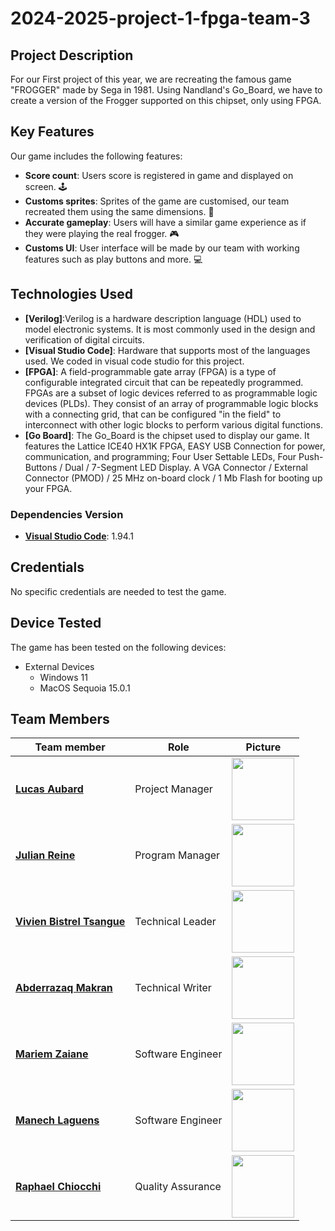 # 2024-2025-project-1-fpga-team-3

## Project Description

For our First project of this year, we are recreating the famous game "FROGGER" made by Sega in 1981. Using Nandland's Go_Board, we have to create a version of the Frogger supported on this chipset, only using FPGA.

## Key Features

Our game includes the following features:

- **Score count**: Users score is registered in game and displayed on screen. 🕹️
- **Customs sprites**: Sprites of the game are customised, our team recreated them using the same dimensions. 🐸
- **Accurate gameplay**: Users will have a similar game experience as if they were playing the real frogger. 🎮
- **Customs UI**: User interface will be made by our team with working features such as play buttons and more. 💻

## Technologies Used

- **[Verilog]**:Verilog is a hardware description language (HDL) used to model electronic systems. It is most commonly used in the design and verification of digital circuits.
- **[Visual Studio Code]**: Hardware that supports most of the languages used. We coded in visual code studio for this project.
- **[FPGA]**: A field-programmable gate array (FPGA) is a type of configurable integrated circuit that can be repeatedly programmed. FPGAs are a subset of logic devices referred to as programmable logic devices (PLDs). They consist of an array of programmable logic blocks with a connecting grid, that can be configured "in the field" to interconnect with other logic blocks to perform various digital functions.
- **[Go Board]**: The Go_Board is the chipset used to display our game. It features the Lattice ICE40 HX1K FPGA, EASY USB Connection for power, communication, and programming; Four User Settable LEDs, Four Push-Buttons / Dual / 7-Segment LED Display. A VGA Connector / External Connector (PMOD) / 25 MHz on-board clock / 1 Mb Flash for booting up your FPGA.

### Dependencies Version

- **[Visual Studio Code](https://code.visualstudio.com/)**: 1.94.1

## Credentials

No specific credentials are needed to test the game.

## Device Tested

The game has been tested on the following devices:

- External Devices
  - Windows 11
  - MacOS Sequoia 15.0.1

## Team Members

| Team member                                                                          | Role              | Picture                                                                                                 |
| ------------------------------------------------------------------------------------ | ----------------- | ------------------------------------------------------------------------------------------------------- |
| **[Lucas Aubard](https://www.linkedin.com/in/lucas-aubard-596b37251/)**              | Project Manager   | <img src="https://avatars.githubusercontent.com/u/114394236?v=4" width="100" height="100">              |
| **[Julian Reine](https://www.linkedin.com/in/julian-reine-b2952632a/)**              | Program Manager   | <img src="https://ca.slack-edge.com/T07NXPZNFCH-U07NMKQKNDA-78b901af5edb-512" width="100">              |
| **[Vivien Bistrel Tsangue]()**                                                       | Technical Leader  | <img src="https://ca.slack-edge.com/T07NXPZNFCH-U07NGJY1BQV-g034e0d2085c-512" width="100" height="100"> |
| **[Abderrazaq Makran](https://www.linkedin.com/in/abderrazaq-makran/)**              | Technical Writer  | <img src="https://ca.slack-edge.com/T07NXPZNFCH-U07N4J2J19V-gfef8c5bc507-512" width="100" height="100"> |
| **[Mariem Zaiane](https://www.linkedin.com/in/mariem-zaiane-2b2165225/)**            | Software Engineer | <img src="https://ca.slack-edge.com/T07NXPZNFCH-U07N7RJH5B9-g47ace13daf9-512" width="100" height="100"> |
| **[Manech Laguens](https://www.linkedin.com/in/manech-laguens-020127293/)**          | Software Engineer | <img src="https://ca.slack-edge.com/T07NXPZNFCH-U07NK3K58Q3-gc3ee79f9544-512" width="100" height="100"> |
| **[Raphael Chiocchi](https://www.linkedin.com/in/rapha%C3%ABl-chiocchi-50169632a/)** | Quality Assurance | <img src="https://ca.slack-edge.com/T07NXPZNFCH-U07NK8E0SP4-g54b4036c235-512" width="100" height="100"> |
